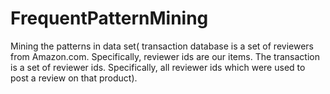 # FrequentPatternMining
Mining the patterns in data set( transaction database is a set of reviewers from Amazon.com. Specifically, reviewer ids are our items. The transaction is a set of reviewer ids. Specifically, all reviewer ids which were used to post a review on that product).
